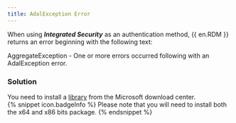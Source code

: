 ```yaml
---
title: AdalException Error
---
```

When using ***Integrated Security*** as an authentication method, {{ en.RDM }} returns an error beginning with the following text:  

AggregateException - One or more errors occurred following with an AdalException error.
### Solution
You need to install a [library](https://www.microsoft.com/en-us/download/details.aspx?id=48742) from the Microsoft download center.  
{% snippet icon.badgeInfo %}
Please note that you will need to install both the x64 and x86 bits package.
{% endsnippet %}
